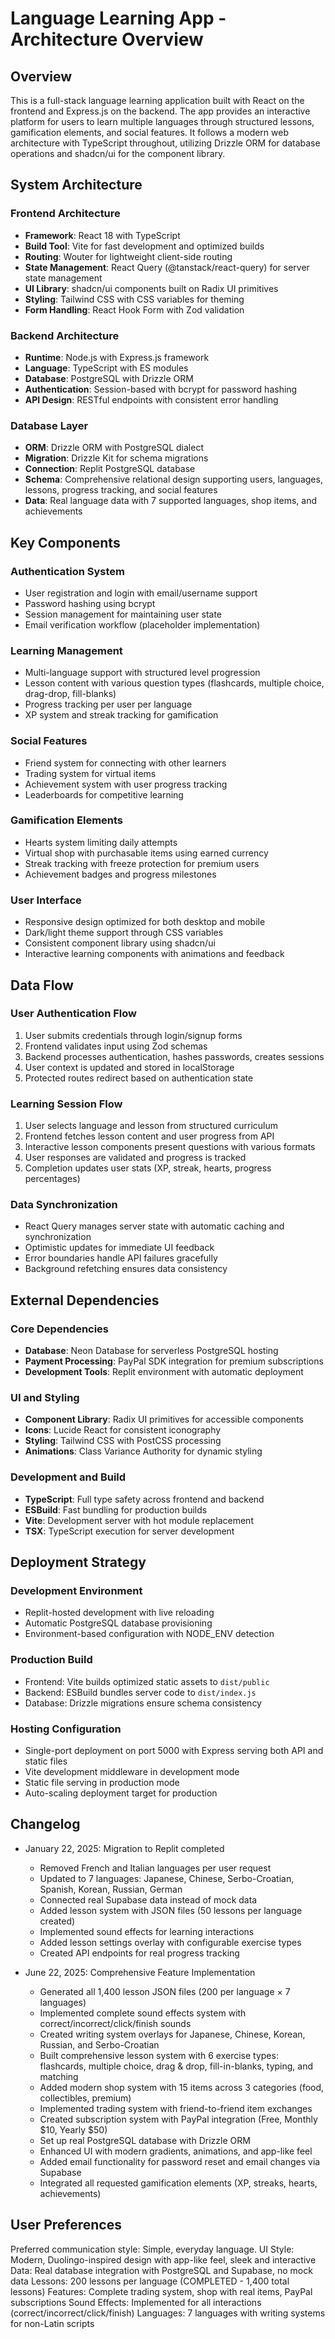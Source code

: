 # Language Learning App - Architecture Overview

## Overview

This is a full-stack language learning application built with React on the frontend and Express.js on the backend. The app provides an interactive platform for users to learn multiple languages through structured lessons, gamification elements, and social features. It follows a modern web architecture with TypeScript throughout, utilizing Drizzle ORM for database operations and shadcn/ui for the component library.

## System Architecture

### Frontend Architecture
- **Framework**: React 18 with TypeScript
- **Build Tool**: Vite for fast development and optimized builds
- **Routing**: Wouter for lightweight client-side routing
- **State Management**: React Query (@tanstack/react-query) for server state management
- **UI Library**: shadcn/ui components built on Radix UI primitives
- **Styling**: Tailwind CSS with CSS variables for theming
- **Form Handling**: React Hook Form with Zod validation

### Backend Architecture
- **Runtime**: Node.js with Express.js framework
- **Language**: TypeScript with ES modules
- **Database**: PostgreSQL with Drizzle ORM
- **Authentication**: Session-based with bcrypt for password hashing
- **API Design**: RESTful endpoints with consistent error handling

### Database Layer
- **ORM**: Drizzle ORM with PostgreSQL dialect
- **Migration**: Drizzle Kit for schema migrations
- **Connection**: Replit PostgreSQL database
- **Schema**: Comprehensive relational design supporting users, languages, lessons, progress tracking, and social features
- **Data**: Real language data with 7 supported languages, shop items, and achievements

## Key Components

### Authentication System
- User registration and login with email/username support
- Password hashing using bcrypt
- Session management for maintaining user state
- Email verification workflow (placeholder implementation)

### Learning Management
- Multi-language support with structured level progression
- Lesson content with various question types (flashcards, multiple choice, drag-drop, fill-blanks)
- Progress tracking per user per language
- XP system and streak tracking for gamification

### Social Features
- Friend system for connecting with other learners
- Trading system for virtual items
- Achievement system with user progress tracking
- Leaderboards for competitive learning

### Gamification Elements
- Hearts system limiting daily attempts
- Virtual shop with purchasable items using earned currency
- Streak tracking with freeze protection for premium users
- Achievement badges and progress milestones

### User Interface
- Responsive design optimized for both desktop and mobile
- Dark/light theme support through CSS variables
- Consistent component library using shadcn/ui
- Interactive learning components with animations and feedback

## Data Flow

### User Authentication Flow
1. User submits credentials through login/signup forms
2. Frontend validates input using Zod schemas
3. Backend processes authentication, hashes passwords, creates sessions
4. User context is updated and stored in localStorage
5. Protected routes redirect based on authentication state

### Learning Session Flow
1. User selects language and lesson from structured curriculum
2. Frontend fetches lesson content and user progress from API
3. Interactive lesson components present questions with various formats
4. User responses are validated and progress is tracked
5. Completion updates user stats (XP, streak, hearts, progress percentages)

### Data Synchronization
- React Query manages server state with automatic caching and synchronization
- Optimistic updates for immediate UI feedback
- Error boundaries handle API failures gracefully
- Background refetching ensures data consistency

## External Dependencies

### Core Dependencies
- **Database**: Neon Database for serverless PostgreSQL hosting
- **Payment Processing**: PayPal SDK integration for premium subscriptions
- **Development Tools**: Replit environment with automatic deployment

### UI and Styling
- **Component Library**: Radix UI primitives for accessible components
- **Icons**: Lucide React for consistent iconography
- **Styling**: Tailwind CSS with PostCSS processing
- **Animations**: Class Variance Authority for dynamic styling

### Development and Build
- **TypeScript**: Full type safety across frontend and backend
- **ESBuild**: Fast bundling for production builds
- **Vite**: Development server with hot module replacement
- **TSX**: TypeScript execution for server development

## Deployment Strategy

### Development Environment
- Replit-hosted development with live reloading
- Automatic PostgreSQL database provisioning
- Environment-based configuration with NODE_ENV detection

### Production Build
- Frontend: Vite builds optimized static assets to `dist/public`
- Backend: ESBuild bundles server code to `dist/index.js`
- Database: Drizzle migrations ensure schema consistency

### Hosting Configuration
- Single-port deployment on port 5000 with Express serving both API and static files
- Vite development middleware in development mode
- Static file serving in production mode
- Auto-scaling deployment target for production

## Changelog

- January 22, 2025: Migration to Replit completed
  - Removed French and Italian languages per user request
  - Updated to 7 languages: Japanese, Chinese, Serbo-Croatian, Spanish, Korean, Russian, German
  - Connected real Supabase data instead of mock data
  - Added lesson system with JSON files (50 lessons per language created)
  - Implemented sound effects for learning interactions
  - Added lesson settings overlay with configurable exercise types
  - Created API endpoints for real progress tracking

- June 22, 2025: Comprehensive Feature Implementation
  - Generated all 1,400 lesson JSON files (200 per language × 7 languages)
  - Implemented complete sound effects system with correct/incorrect/click/finish sounds
  - Created writing system overlays for Japanese, Chinese, Korean, Russian, and Serbo-Croatian
  - Built comprehensive lesson system with 6 exercise types: flashcards, multiple choice, drag & drop, fill-in-blanks, typing, and matching
  - Added modern shop system with 15 items across 3 categories (food, collectibles, premium)
  - Implemented trading system with friend-to-friend item exchanges
  - Created subscription system with PayPal integration (Free, Monthly $10, Yearly $50)
  - Set up real PostgreSQL database with Drizzle ORM
  - Enhanced UI with modern gradients, animations, and app-like feel
  - Added email functionality for password reset and email changes via Supabase
  - Integrated all requested gamification elements (XP, streaks, hearts, achievements)

## User Preferences

Preferred communication style: Simple, everyday language.
UI Style: Modern, Duolingo-inspired design with app-like feel, sleek and interactive
Data: Real database integration with PostgreSQL and Supabase, no mock data
Lessons: 200 lessons per language (COMPLETED - 1,400 total lessons)
Features: Complete trading system, shop with real items, PayPal subscriptions
Sound Effects: Implemented for all interactions (correct/incorrect/click/finish)
Languages: 7 languages with writing systems for non-Latin scripts
